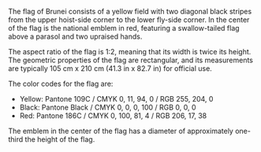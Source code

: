 The flag of Brunei consists of a yellow field with two diagonal black stripes from the upper hoist-side corner to the lower fly-side corner. In the center of the flag is the national emblem in red, featuring a swallow-tailed flag above a parasol and two upraised hands.

The aspect ratio of the flag is 1:2, meaning that its width is twice its height. The geometric properties of the flag are rectangular, and its measurements are typically 105 cm x 210 cm (41.3 in x 82.7 in) for official use.

The color codes for the flag are:

- Yellow: Pantone 109C / CMYK 0, 11, 94, 0 / RGB 255, 204, 0
- Black: Pantone Black / CMYK 0, 0, 0, 100 / RGB 0, 0, 0
- Red: Pantone 186C / CMYK 0, 100, 81, 4 / RGB 206, 17, 38

The emblem in the center of the flag has a diameter of approximately one-third the height of the flag.